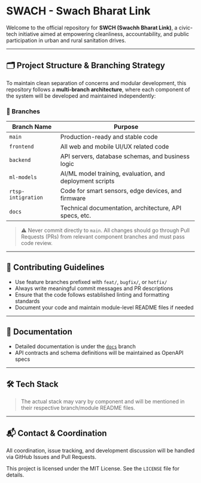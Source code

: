 #  SWACH - Swach Bharat Link

Welcome to the official repository for **SWCH (Swachh Bharat Link)**, a civic-tech initiative aimed at empowering cleanliness, accountability, and public participation in urban and rural sanitation drives.

---

## 🗂 Project Structure & Branching Strategy

To maintain clean separation of concerns and modular development, this repository follows a **multi-branch architecture**, where each component of the system will be developed and maintained independently:

### 📌 Branches
| Branch Name         | Purpose                                                   |
|---------------------|-----------------------------------------------------------|
| `main`              | Production-ready and stable code                          |
| `frontend`          | All web and mobile UI/UX related code                     |
| `backend`           | API servers, database schemas, and business logic         |
| `ml-models`         | AI/ML model training, evaluation, and deployment scripts  |
| `rtsp-intigration`  | Code for smart sensors, edge devices, and firmware        |
| `docs`              | Technical documentation, architecture, API specs, etc.    |

> ⚠️ Never commit directly to `main`. All changes should go through Pull Requests (PRs) from relevant component branches and must pass code review.

---

## 🚀 Contributing Guidelines

- Use feature branches prefixed with `feat/`, `bugfix/`, or `hotfix/`
- Always write meaningful commit messages and PR descriptions
- Ensure that the code follows established linting and formatting standards
- Document your code and maintain module-level README files if needed

---

## 📖 Documentation

- Detailed documentation is under the [`docs`](https://github.com/your-org/swch/tree/docs) branch
- API contracts and schema definitions will be maintained as OpenAPI specs

---

## 🛠 Tech Stack

> The actual stack may vary by component and will be mentioned in their respective branch/module README files.

---

## 📬 Contact & Coordination

All coordination, issue tracking, and development discussion will be handled via GitHub Issues and Pull Requests.


This project is licensed under the MIT License. See the `LICENSE` file for details.


